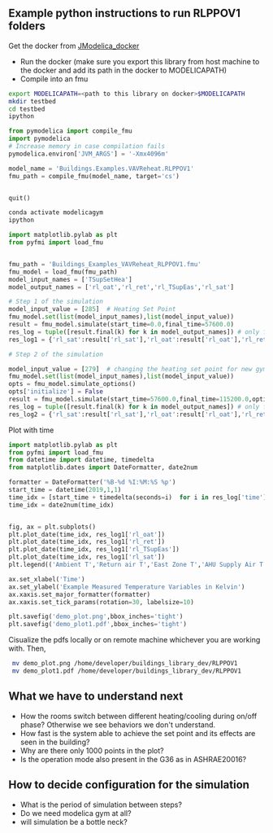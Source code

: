 ## Example python instructions to run RLPPOV1 folders

Get the docker from [JModelica_docker](https://github.com/AvisekNaug/JModelica_docker)

* Run the docker (make sure you export this library from host machine to the docker and add its path in the docker to MODELICAPATH)
* Compile into an fmu

```bash
export MODELICAPATH=<path to this library on docker>$MODELICAPATH
mkdir testbed
cd testbed
ipython
```

```python
from pymodelica import compile_fmu
import pymodelica
# Increase memory in case compilation fails
pymodelica.environ['JVM_ARGS'] = '-Xmx4096m'

model_name = 'Buildings.Examples.VAVReheat.RLPPOV1'
fmu_path = compile_fmu(model_name, target='cs')


quit()
```

```bash
conda activate modelicagym
ipython
```

```python
import matplotlib.pylab as plt
from pyfmi import load_fmu


fmu_path = 'Buildings_Examples_VAVReheat_RLPPOV1.fmu'
fmu_model = load_fmu(fmu_path)
model_input_names = ['TSupSetHea']
model_output_names = ['rl_oat','rl_ret','rl_TSupEas','rl_sat']

# Step 1 of the simulation
model_input_value = [285]  # Heating Set Point
fmu_model.set(list(model_input_names),list(model_input_value))
result = fmu_model.simulate(start_time=0.0,final_time=57600.0)
res_log = tuple([result.final(k) for k in model_output_names]) # only final value
res_log1 = {'rl_sat':result['rl_sat'],'rl_oat':result['rl_oat'],'rl_ret':result['rl_ret'],'rl_TSupEas':result['rl_TSupEas'],'rl_EHea':result['res.EHea'],'time':result['time']}

# Step 2 of the simulation

model_input_value = [279]  # changing the heating set point for new gym step method of the Heating Set Point
fmu_model.set(list(model_input_names),list(model_input_value))
opts = fmu_model.simulate_options()
opts['initialize'] = False
result = fmu_model.simulate(start_time=57600.0,final_time=115200.0,options=opts)
res_log = tuple([result.final(k) for k in model_output_names]) # only final value
res_log2 = {'rl_sat':result['rl_sat'],'rl_oat':result['rl_oat'],'rl_ret':result['rl_ret'],'rl_TSupEas':result['rl_TSupEas'],'rl_EHea':result['res.EHea'],'time':result['time']}
```

Plot with time
```python
import matplotlib.pylab as plt
from pyfmi import load_fmu
from datetime import datetime, timedelta
from matplotlib.dates import DateFormatter, date2num

formatter = DateFormatter('%B-%d %I:%M:%S %p')
start_time = datetime(2019,1,1)
time_idx = [start_time + timedelta(seconds=i)  for i in res_log['time']]
time_idx = date2num(time_idx)


fig, ax = plt.subplots()
plt.plot_date(time_idx, res_log1['rl_oat'])
plt.plot_date(time_idx, res_log1['rl_ret'])
plt.plot_date(time_idx, res_log1['rl_TSupEas'])
plt.plot_date(time_idx, res_log1['rl_sat'])
plt.legend(('Ambient T','Return air T','East Zone T','AHU Supply Air T'))

ax.set_xlabel('Time')
ax.set_ylabel('Example Measured Temperature Variables in Kelvin')
ax.xaxis.set_major_formatter(formatter)
ax.xaxis.set_tick_params(rotation=30, labelsize=10)

plt.savefig('demo_plot.png',bbox_inches='tight')
plt.savefig('demo_plot1.pdf',bbox_inches='tight')
```
Cisualize the pdfs locally or on remote machine whichever you are working with.
Then,
```bash
 mv demo_plot.png /home/developer/buildings_library_dev/RLPPOV1
 mv demo_plot1.pdf /home/developer/buildings_library_dev/RLPPOV1
```

## What we have to understand next
* How the rooms switch between different heating/cooling during on/off phase? Otherwise we see behaviors we don't understand.
* How fast is the system able to achieve the set point and its effects are seen in the building?
* Why are there only 1000 points in the plot?
* Is the operation mode also present in the G36 as in ASHRAE20016?

## How to decide configuration for the simulation
* What is the period of simulation between steps?
* Do we need modelica gym at all?
* will simulation be a bottle neck?